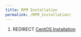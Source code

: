 ```yaml
---
title: RPM Installation
permalink: /RPM_Installation/
---
```


1.  REDIRECT [CentOS Installation](/CentOS_Installation "wikilink")
